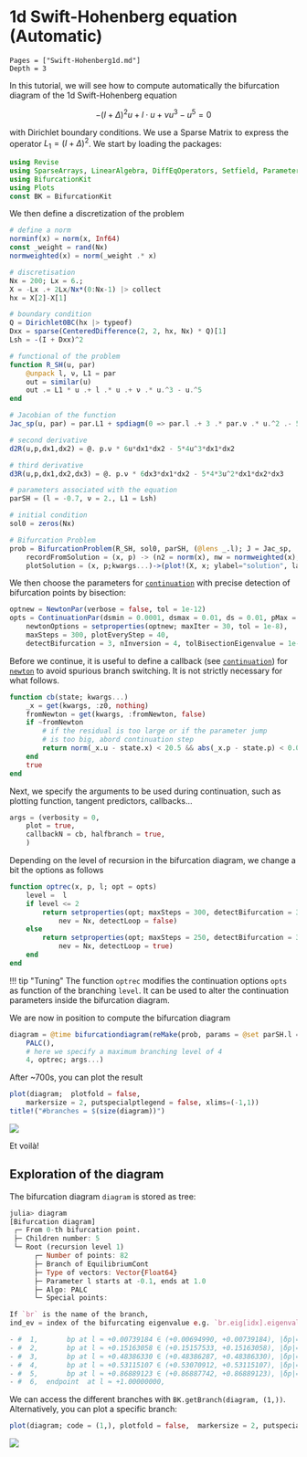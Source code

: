 # 1d Swift-Hohenberg equation (Automatic)

```@contents
Pages = ["Swift-Hohenberg1d.md"]
Depth = 3
```

In this tutorial, we will see how to compute automatically the bifurcation diagram of the 1d Swift-Hohenberg equation

$$-(I+\Delta)^2 u+l\cdot u +\nu u^3-u^5 = 0\tag{E}$$

with Dirichlet boundary conditions. We use a Sparse Matrix to express the operator $L_1=(I+\Delta)^2$. We start by loading the packages:

```julia
using Revise
using SparseArrays, LinearAlgebra, DiffEqOperators, Setfield, Parameters
using BifurcationKit
using Plots
const BK = BifurcationKit
```

We then define a discretization of the problem

```julia
# define a norm
norminf(x) = norm(x, Inf64)
const _weight = rand(Nx)
normweighted(x) = norm(_weight .* x)

# discretisation
Nx = 200; Lx = 6.;
X = -Lx .+ 2Lx/Nx*(0:Nx-1) |> collect
hx = X[2]-X[1]

# boundary condition
Q = Dirichlet0BC(hx |> typeof)
Dxx = sparse(CenteredDifference(2, 2, hx, Nx) * Q)[1]
Lsh = -(I + Dxx)^2

# functional of the problem
function R_SH(u, par)
	@unpack l, ν, L1 = par
	out = similar(u)
	out .= L1 * u .+ l .* u .+ ν .* u.^3 - u.^5
end

# Jacobian of the function
Jac_sp(u, par) = par.L1 + spdiagm(0 => par.l .+ 3 .* par.ν .* u.^2 .- 5 .* u.^4)

# second derivative
d2R(u,p,dx1,dx2) = @. p.ν * 6u*dx1*dx2 - 5*4u^3*dx1*dx2

# third derivative
d3R(u,p,dx1,dx2,dx3) = @. p.ν * 6dx3*dx1*dx2 - 5*4*3u^2*dx1*dx2*dx3

# parameters associated with the equation
parSH = (l = -0.7, ν = 2., L1 = Lsh)

# initial condition
sol0 = zeros(Nx)

# Bifurcation Problem
prob = BifurcationProblem(R_SH, sol0, parSH, (@lens _.l); J = Jac_sp,
	recordFromSolution = (x, p) -> (n2 = norm(x), nw = normweighted(x), s = sum(x), s2 = x[end ÷ 2], s4 = x[end ÷ 4], s5 = x[end ÷ 5]),
	plotSolution = (x, p;kwargs...)->(plot!(X, x; ylabel="solution", label="", kwargs...)))
```

We then choose the parameters for [`continuation`](@ref) with precise detection of bifurcation points by bisection:

```julia
optnew = NewtonPar(verbose = false, tol = 1e-12)
opts = ContinuationPar(dsmin = 0.0001, dsmax = 0.01, ds = 0.01, pMax = 1.,
	newtonOptions = setproperties(optnew; maxIter = 30, tol = 1e-8),
	maxSteps = 300, plotEveryStep = 40,
	detectBifurcation = 3, nInversion = 4, tolBisectionEigenvalue = 1e-17, dsminBisection = 1e-7)
```

Before we continue, it is useful to define a callback (see [`continuation`](@ref)) for [`newton`](@ref) to avoid spurious branch switching. It is not strictly necessary for what follows.

```julia
function cb(state; kwargs...)
	_x = get(kwargs, :z0, nothing)
	fromNewton = get(kwargs, :fromNewton, false)
	if ~fromNewton
		# if the residual is too large or if the parameter jump
		# is too big, abord continuation step
		return norm(_x.u - state.x) < 20.5 && abs(_x.p - state.p) < 0.05
	end
	true
end
```

Next, we specify the arguments to be used during continuation, such as plotting function, tangent predictors, callbacks...

```julia
args = (verbosity = 0,
	plot = true,
	callbackN = cb, halfbranch = true,
	)
```

Depending on the level of recursion in the bifurcation diagram, we change a bit the options as follows

```julia
function optrec(x, p, l; opt = opts)
	level =  l
	if level <= 2
		return setproperties(opt; maxSteps = 300, detectBifurcation = 3,
			nev = Nx, detectLoop = false)
	else
		return setproperties(opt; maxSteps = 250, detectBifurcation = 3,
			nev = Nx, detectLoop = true)
	end
end
```

!!! tip "Tuning"
    The function `optrec` modifies the continuation options `opts` as function of the branching `level`. It can be used to alter the continuation parameters inside the bifurcation diagram.

We are now in position to compute the bifurcation diagram

```julia
diagram = @time bifurcationdiagram(reMake(prob, params = @set parSH.l = -0.1),
	PALC(),
	# here we specify a maximum branching level of 4
	4, optrec; args...)
```  

After ~700s, you can plot the result  

```julia
plot(diagram;  plotfold = false,  
	markersize = 2, putspecialptlegend = false, xlims=(-1,1))
title!("#branches = $(size(diagram))")
```

![](BDSH1d.png)

Et voilà!

## Exploration of the diagram

The bifurcation diagram `diagram` is stored as tree:

```julia
julia> diagram
[Bifurcation diagram]
 ┌─ From 0-th bifurcation point.
 ├─ Children number: 5
 └─ Root (recursion level 1)
      ┌─ Number of points: 82
      ├─ Branch of EquilibriumCont
      ├─ Type of vectors: Vector{Float64}
      ├─ Parameter l starts at -0.1, ends at 1.0
      ├─ Algo: PALC
      └─ Special points:

If `br` is the name of the branch,
ind_ev = index of the bifurcating eigenvalue e.g. `br.eig[idx].eigenvals[ind_ev]`

- #  1,       bp at l ≈ +0.00739184 ∈ (+0.00694990, +0.00739184), |δp|=4e-04, [converged], δ = ( 1,  0), step =   8, eigenelements in eig[  9], ind_ev =   1
- #  2,       bp at l ≈ +0.15163058 ∈ (+0.15157533, +0.15163058), |δp|=6e-05, [converged], δ = ( 1,  0), step =  19, eigenelements in eig[ 20], ind_ev =   2
- #  3,       bp at l ≈ +0.48386330 ∈ (+0.48386287, +0.48386330), |δp|=4e-07, [converged], δ = ( 1,  0), step =  43, eigenelements in eig[ 44], ind_ev =   3
- #  4,       bp at l ≈ +0.53115107 ∈ (+0.53070912, +0.53115107), |δp|=4e-04, [converged], δ = ( 1,  0), step =  47, eigenelements in eig[ 48], ind_ev =   4
- #  5,       bp at l ≈ +0.86889123 ∈ (+0.86887742, +0.86889123), |δp|=1e-05, [converged], δ = ( 1,  0), step =  71, eigenelements in eig[ 72], ind_ev =   5
- #  6,  endpoint  at l ≈ +1.00000000,                                                                      step =  81
```

We can access the different branches with `BK.getBranch(diagram, (1,))`. Alternatively, you can plot a specific branch:

```julia
plot(diagram; code = (1,), plotfold = false,  markersize = 2, putspecialptlegend = false, xlims=(-1,1))
```

![](BDSH1d-1.png)
